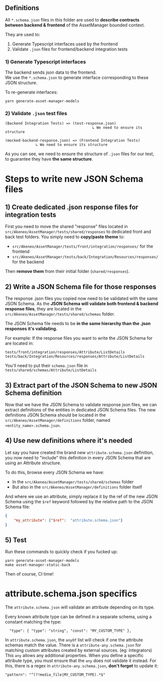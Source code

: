 ## Definitions

All `*.schema.json` files in this folder are used to **describe contracts between backend & frontend** of the AssetManager bounded context.

They are used to:
1) Generate Typescript interfaces used by the frontend
2) Validate `.json` files for frontend/backend integration tests

### 1) Generate Typescript interfaces
The backend sends json data to the frontend.  
We use the `*.schema.json` to generate interface corresponding to these JSON structure.

To re-generate interfaces:
```
yarn generate-asset-manager-models
```

### 2) Validate `.json` test files
```
(Backend Integration Tests) => (test-response.json)
                                        ↳ We need to ensure its structure

(mocked-backend-response.json) => (Frontend Integration Tests)
              ↳ We need to ensure its structure
```
As you can see, we need to ensure the structure of `.json` files for our test, to guarantee they have **the same structure**.

# Steps to write new JSON Schema files

## 1) Create dedicated .json response files for integration tests
First you need to move the shared "response" files located in `src/Akeneo/AssetManager/tests/shared/responses` to dedicated front and back test folders.
You simply need to **copy/paste theme** to:
- `src/Akeneo/AssetManager/tests/front/integration/responses/` for the frontend
- `src/Akeneo/AssetManager/tests/back/Integration/Resources/responses/` for the backend

Then **remove them** from their initial folder (`shared/responses`).

## 2) Write a JSON Schema file for those responses
The response .json files you copied now need to be validated with the same JSON Schema.
As the **JSON Schema will validate both frontend & backend response files**, they are located in the `src/Akeneo/AssetManager/tests/shared/schemas` folder.

The JSON Schema file needs to be **in the same hierarchy than the .json responses it's validating.**

For example:
If the response files you want to write the JSON Schema for are located in:
```text
tests/front/integration/responses/Attribute/ListDetails
tests/back/Integration/Resources/responses/Attribute/ListDetails
```
You'll need to put their `schema.json` file in `tests/shared/schemas/Attribute/ListDetails`

## 3) Extract part of the JSON Schema to new JSON Schema definition
Now that we have the JSON Schema to validate response json files, we can extract definitions of the entities in dedicated JSON Schema files.
The new definitions JSON Schema should be located in the `src/Akeneo/AssetManager/definitions` folder, named `<entity_name>.schema.json`.

## 4) Use new definitions where it's needed
Let say you have created the brand new `attribute.schema.json` definition, you now need to "include" this definition in every JSON Schema that are using an Attribute structure.

To do this, browse every JSON Schema we have:
- In the `src/Akeneo/AssetManager/tests/shared/schemas` folder
- But also in the `src/Akeneo/AssetManager/definitions` folder itself

And where we use an attribute, simply replace it by the ref of the new JSON Schema using the `$ref` keyword followed by the relative path to the JSON Schema file:

```json
{
    "my_attribute": {"$ref":  "attribute.schema.json"}
}
```

## 5) Test
Run these commands to quickly check if you fucked up:
```text
yarn generate-asset-manager-models
make asset-manager-static-back
```

Then of course, CI time!

# attribute.schema.json specifics

The `attribute.schema.json` will validate an attribute depending on its type.

Every known attribute type can be defined in a separate schema, using a constant
matching the type:
```
  "type": { "type": "string", "const": "MY_CUSTOM_TYPE" },
```

In `attribute.schema.json`, the `anyOf` list will check if one the attribute
schemas match the value. There is a `attribute-any.schema.json` for matching
custom attributes created by external sources. (eg: integrators)
This `any` allows any additional properties.
When you define a specific attribute type, you must ensure that the `any` does not
validate it instead. For this, there is a regex in `attribute-any.schema.json`,
**don't forget** to update it:
```
"pattern": "^(?!media_file|MY_CUSTOM_TYPE).*$"
```
